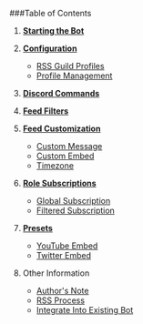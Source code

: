 
###Table of Contents

1. **[Starting the Bot](https://github.com/synzen/Discord.RSS/wiki/Starting-the-Bot)**

2. **[Configuration](https://github.com/synzen/Discord.RSS/wiki/Configuration)**
    * [RSS Guild Profiles](https://github.com/synzen/Discord.RSS/wiki/RSS-Guild-Profiles)
    * [Profile Management](https://github.com/synzen/Discord.RSS/wiki/RSS-Guild-Profiles)

3. **[Discord Commands](https://github.com/synzen/Discord.RSS/wiki/Discord-Commands)**

4. **[Feed Filters](https://github.com/synzen/Discord.RSS/wiki/Feed-Filters)**

5. **[Feed Customization](https://github.com/synzen/Discord.RSS/wiki/Feed-Customization)**
    * [Custom Message](https://github.com/synzen/Discord.RSS/wiki/Custom-Message)
    * [Custom Embed](https://github.com/synzen/Discord.RSS/wiki/Custom-Embed)
    * [Timezone](https://github.com/synzen/Discord.RSS/wiki/Timezone)

6. **[Role Subscriptions](https://github.com/synzen/Discord.RSS/wiki/Role-Subscriptions)**
    * [Global Subscription](https://github.com/synzen/Discord.RSS/wiki/Global-Subscriptions)
    * [Filtered Subscription](https://github.com/synzen/Discord.RSS/wiki/Filtered-Subscriptions)

7. **[Presets](https://github.com/synzen/Discord.RSS/wiki/Presets)**
    * [YouTube Embed](https://github.com/synzen/Discord.RSS/wiki/YouTube-Embed-Preset)
    * [Twitter Embed](https://github.com/synzen/Discord.RSS/wiki/Twitter-Embed-Preset)

7. Other Information
    * [Author's Note](https://github.com/synzen/Discord.RSS/wiki/Author's-Note)
    * [RSS Process](https://github.com/synzen/Discord.RSS/wiki/RSS-Process)
    * [Integrate Into Existing Bot](https://github.com/synzen/Discord.RSS/wiki/Integrate-Into-Existing-Bot)